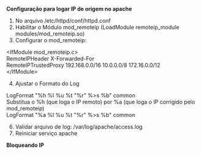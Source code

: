 **Configuração para logar IP de origem no apache**

1) No arquivo /etc/httpd/conf/httpd.conf
2) Habilitar o Módulo mod_remoteip (LoadModule remoteip_module modules/mod_remoteip.so)
3) Configurar o mod_remoteip:
 
&lt;IfModule mod_remoteip.c&gt; <br>
    RemoteIPHeader X-Forwarded-For <br>
    RemoteIPTrustedProxy 192.168.0.0/16 10.0.0.0/8 172.16.0.0/12 <br>
&lt;/IfModule&gt; <br>

4) Ajustar o Formato do Log
   
LogFormat "%h %l %u %t \"%r\" %>s %b" common <br>
Substitua o %h (que loga o IP remoto) por %a (que loga o IP corrigido pelo mod_remoteip) <br>
LogFormat "%a %l %u %t \"%r\" %>s %b" common <br>

6) Validar arquivo de log: /var/log/apache/access.log
7) Reiniciar serviço apache

**Bloqueando IP**
